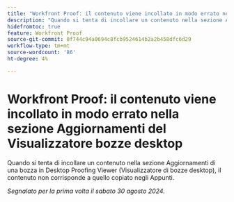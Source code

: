```yaml
---
title: "Workfront Proof: il contenuto viene incollato in modo errato nella sezione Aggiornamenti del Visualizzatore bozze desktop"
description: "Quando si tenta di incollare un contenuto nella sezione Aggiornamenti di una bozza in Desktop Proofing Viewer (Visualizzatore di bozze desktop), il contenuto non corrisponde a quello copiato negli Appunti."
hidefromtoc: true
feature: Workfront Proof
source-git-commit: 0f744c94a0694c8fcb9524614b2a2b458dfc6d29
workflow-type: tm+mt
source-wordcount: '86'
ht-degree: 4%

---
```


# Workfront Proof: il contenuto viene incollato in modo errato nella sezione Aggiornamenti del Visualizzatore bozze desktop

Quando si tenta di incollare un contenuto nella sezione Aggiornamenti di una bozza in Desktop Proofing Viewer (Visualizzatore di bozze desktop), il contenuto non corrisponde a quello copiato negli Appunti.

_Segnalato per la prima volta il sabato 30 agosto 2024._
